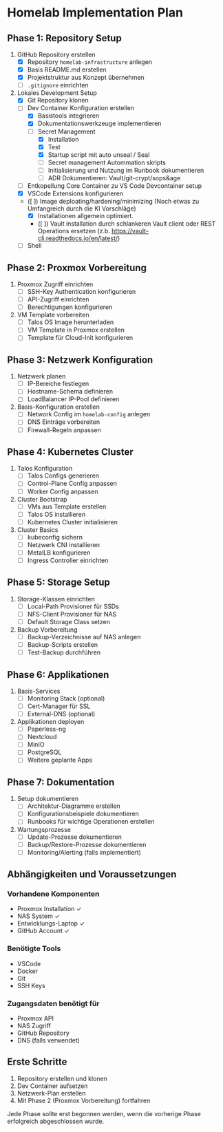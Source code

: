 # Homelab Implementation Plan

## Phase 1: Repository Setup
1. GitHub Repository erstellen
   - [x] Repository `homelab-infrastructure` anlegen
   - [x] Basis README.md erstellen
   - [x] Projektstruktur aus Konzept übernehmen
   - [ ] `.gitignore` einrichten

2. Lokales Development Setup
   - [x] Git Repository klonen
   - [ ] Dev Container Konfiguration erstellen
      - [x] Basistools integrieren
      - [x] Dokumentationswerkzeuge implementieren
      - [ ] Secret Management
         - [x] Installation
         - [x] Test
         - [x] Startup script mit auto unseal / Seal
         - [ ] Secret management Autommation skripts
         - [ ] Initialisierung und Nutzung im Runbook dokumentieren
         - [ ] ADR Dokumentieren: Vault/git-crypt/sops&age
   - [ ] Entkopellung Core Container zu VS Code Devcontainer setup
   - [x] VSCode Extensions konfigurieren
   - ([ ]) Image deploating/hardening/minimizing (Noch etwas zu Umfangreich durch die KI Vorschläge)
      - [x] Installationen allgemein optimiert.
      - ([ ]) Vault installation durch schlankeren Vault client oder REST Operations ersetzen (z.b. https://vault-cli.readthedocs.io/en/latest/)
   - [ ] Shell

## Phase 2: Proxmox Vorbereitung
1. Proxmox Zugriff einrichten
   - [ ] SSH-Key Authentication konfigurieren
   - [ ] API-Zugriff einrichten
   - [ ] Berechtigungen konfigurieren

2. VM Template vorbereiten
   - [ ] Talos OS Image herunterladen
   - [ ] VM Template in Proxmox erstellen
   - [ ] Template für Cloud-Init konfigurieren

## Phase 3: Netzwerk Konfiguration
1. Netzwerk planen
   - [ ] IP-Bereiche festlegen
   - [ ] Hostname-Schema definieren
   - [ ] LoadBalancer IP-Pool definieren

2. Basis-Konfiguration erstellen
   - [ ] Network Config im `homelab-config` anlegen
   - [ ] DNS Einträge vorbereiten
   - [ ] Firewall-Regeln anpassen

## Phase 4: Kubernetes Cluster
1. Talos Konfiguration
   - [ ] Talos Configs generieren
   - [ ] Control-Plane Config anpassen
   - [ ] Worker Config anpassen

2. Cluster Bootstrap
   - [ ] VMs aus Template erstellen
   - [ ] Talos OS installieren
   - [ ] Kubernetes Cluster initialisieren

3. Cluster Basics
   - [ ] kubeconfig sichern
   - [ ] Netzwerk CNI installieren
   - [ ] MetalLB konfigurieren
   - [ ] Ingress Controller einrichten

## Phase 5: Storage Setup
1. Storage-Klassen einrichten
   - [ ] Local-Path Provisioner für SSDs
   - [ ] NFS-Client Provisioner für NAS
   - [ ] Default Storage Class setzen

2. Backup Vorbereitung
   - [ ] Backup-Verzeichnisse auf NAS anlegen
   - [ ] Backup-Scripts erstellen
   - [ ] Test-Backup durchführen

## Phase 6: Applikationen
1. Basis-Services
   - [ ] Monitoring Stack (optional)
   - [ ] Cert-Manager für SSL
   - [ ] External-DNS (optional)

2. Applikationen deployen
   - [ ] Paperless-ng
   - [ ] Nextcloud
   - [ ] MinIO
   - [ ] PostgreSQL
   - [ ] Weitere geplante Apps

## Phase 7: Dokumentation
1. Setup dokumentieren
   - [ ] Architektur-Diagramme erstellen
   - [ ] Konfigurationsbeispiele dokumentieren
   - [ ] Runbooks für wichtige Operationen erstellen

2. Wartungsprozesse
   - [ ] Update-Prozesse dokumentieren
   - [ ] Backup/Restore-Prozesse dokumentieren
   - [ ] Monitoring/Alerting (falls implementiert)

## Abhängigkeiten und Voraussetzungen

### Vorhandene Komponenten
- Proxmox Installation ✓
- NAS System ✓
- Entwicklungs-Laptop ✓
- GitHub Account ✓

### Benötigte Tools
- VSCode
- Docker
- Git
- SSH Keys

### Zugangsdaten benötigt für
- Proxmox API
- NAS Zugriff
- GitHub Repository
- DNS (falls verwendet)

## Erste Schritte

1. Repository erstellen und klonen
2. Dev Container aufsetzen
3. Netzwerk-Plan erstellen
4. Mit Phase 2 (Proxmox Vorbereitung) fortfahren

Jede Phase sollte erst begonnen werden, wenn die vorherige Phase erfolgreich abgeschlossen wurde.